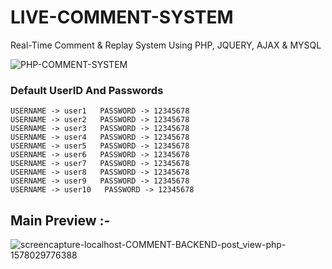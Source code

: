 # LIVE-COMMENT-SYSTEM
Real-Time Comment &amp; Replay System Using PHP, JQUERY, AJAX &amp; MYSQL

![PHP-COMMENT-SYSTEM](https://user-images.githubusercontent.com/26626045/71719527-ab035e80-2e44-11ea-8317-aa0667201dfe.jpg)

### Default UserID And Passwords

```
USERNAME -> user1   PASSWORD -> 12345678
USERNAME -> user2   PASSWORD -> 12345678
USERNAME -> user3   PASSWORD -> 12345678
USERNAME -> user4   PASSWORD -> 12345678
USERNAME -> user5   PASSWORD -> 12345678
USERNAME -> user6   PASSWORD -> 12345678
USERNAME -> user7   PASSWORD -> 12345678
USERNAME -> user8   PASSWORD -> 12345678
USERNAME -> user9   PASSWORD -> 12345678
USERNAME -> user10   PASSWORD -> 12345678
```
## Main Preview :-

![screencapture-localhost-COMMENT-BACKEND-post_view-php-1578029776388](https://user-images.githubusercontent.com/26626045/71719573-cd957780-2e44-11ea-8e62-46ef14e980c9.png)

